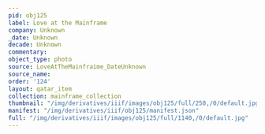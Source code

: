 ```yaml
---
pid: obj125
label: Love at the Mainframe
company: Unknown
_date: Unknown
decade: Unknown
commentary:
object_type: photo
source: LoveAtTheMainfraime_DateUnknown
source_name:
order: '124'
layout: qatar_item
collection: mainframe_collection
thumbnail: "/img/derivatives/iiif/images/obj125/full/250,/0/default.jpg"
manifest: "/img/derivatives/iiif/obj125/manifest.json"
full: "/img/derivatives/iiif/images/obj125/full/1140,/0/default.jpg"
---
```

